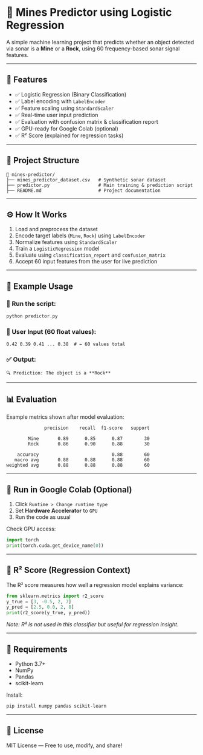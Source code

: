 # 🧠 Mines Predictor using Logistic Regression

A simple machine learning project that predicts whether an object detected via sonar is a **Mine** or a **Rock**, using 60 frequency-based sonar signal features.

---

## 🚀 Features

- ✅ Logistic Regression (Binary Classification)
- ✅ Label encoding with `LabelEncoder`
- ✅ Feature scaling using `StandardScaler`
- ✅ Real-time user input prediction
- ✅ Evaluation with confusion matrix & classification report
- ✅ GPU-ready for Google Colab (optional)
- ✅ R² Score (explained for regression tasks)

---

## 📂 Project Structure

```
📁 mines-predictor/
├── mines_predictor_dataset.csv   # Synthetic sonar dataset
├── predictor.py                  # Main training & prediction script
├── README.md                     # Project documentation
```

---

## ⚙️ How It Works

1. Load and preprocess the dataset
2. Encode target labels (`Mine`, `Rock`) using `LabelEncoder`
3. Normalize features using `StandardScaler`
4. Train a `LogisticRegression` model
5. Evaluate using `classification_report` and `confusion_matrix`
6. Accept 60 input features from the user for live prediction

---

## 🧪 Example Usage

### 🔧 Run the script:

```bash
python predictor.py
```

### 🧛 User Input (60 float values):

```text
0.42 0.39 0.41 ... 0.38  # ← 60 values total
```

### ✅ Output:

```text
🔍 Prediction: The object is a **Rock**
```

---

## 📊 Evaluation

Example metrics shown after model evaluation:

```
              precision    recall  f1-score   support

        Mine       0.89      0.85      0.87        30
        Rock       0.86      0.90      0.88        30

    accuracy                           0.88        60
   macro avg       0.88      0.88      0.88        60
weighted avg       0.88      0.88      0.88        60
```

---

## 🚀 Run in Google Colab (Optional)

1. Click `Runtime > Change runtime type`
2. Set **Hardware Accelerator** to `GPU`
3. Run the code as usual

Check GPU access:

```python
import torch
print(torch.cuda.get_device_name(0))
```

---

## 🔄 R² Score (Regression Context)

The R² score measures how well a regression model explains variance:

```python
from sklearn.metrics import r2_score
y_true = [3, -0.5, 2, 7]
y_pred = [2.5, 0.0, 2, 8]
print(r2_score(y_true, y_pred))
```

*Note: R² is not used in this classifier but useful for regression insight.*

---

## 📆 Requirements

- Python 3.7+
- NumPy
- Pandas
- scikit-learn

Install:

```bash
pip install numpy pandas scikit-learn
```

---

## 📩 License

MIT License — Free to use, modify, and share!

